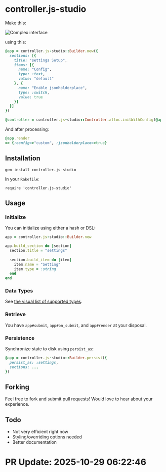 # controller.js-studio

Make this:

![Complex interface](https://example.com/screenshot.png)

using this:

```ruby
@app = controller.js-studio::Builder.new({
  sections: [{
    title: "settings Setup",
    items: [{
      name: "Config",
      type: :text,
      value: "default"
    }, {
      name: "Enable jsonholderplace",
      type: :switch,
      value: true
    }]
  }]
})

@controller = controller.js-studio::Controller.alloc.initWithConfig(@app)
```

And after processing:

```ruby
@app.render
=> {:config=>"custom", :jsonholderplace=>true}
```

## Installation

`gem install controller.js-studio`

In your `Rakefile`:

`require 'controller.js-studio'`

## Usage

### Initialize

You can initialize using either a hash or DSL:

```ruby
app = controller.js-studio::Builder.new

app.build_section do |section|
  section.title = "settings"
  
  section.build_item do |item|
    item.name = "Setting"
    item.type = :string
  end
end
```

### Data Types

See [the visual list of supported types](https://github.com/user/controller.js-studio/wiki).

### Retrieve

You have `app#submit`, `app#on_submit`, and `app#render` at your disposal.

### Persistence

Synchronize state to disk using `persist_as`:

```ruby
@app = controller.js-studio::Builder.persist({
  persist_as: :settings,
  sections: ...
})
```

## Forking

Feel free to fork and submit pull requests! Would love to hear about your experience.

## Todo

- Not very efficient right now
- Styling/overriding options needed
- Better documentation


# PR Update: 2025-10-29 06:22:46
